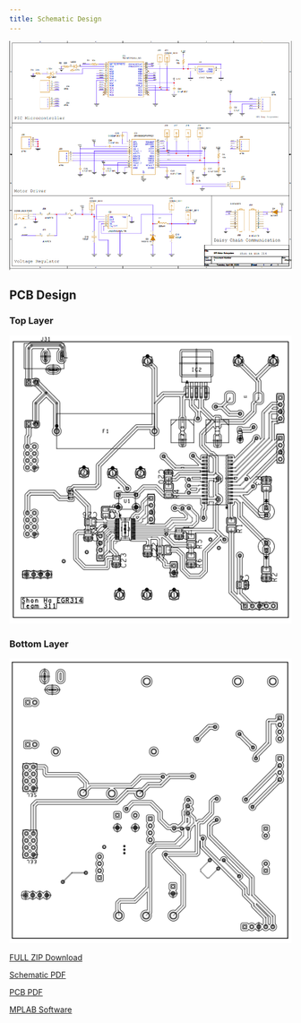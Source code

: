 ```yaml
---
title: Schematic Design
---
```


<img src="https://raw.githubusercontent.com/shonha/EGR314SSH.github.io/refs/heads/main/images/SchematicDesign.png">

## PCB Design
### Top Layer

<img src="https://raw.githubusercontent.com/shonha/EGR314SSH.github.io/refs/heads/main/images/PCBTOP.png">

### Bottom Layer

<img src="https://raw.githubusercontent.com/shonha/EGR314SSH.github.io/refs/heads/main/images/PCBBOTTOM.png">


[FULL ZIP Download](https://github.com/shonha/EGR314SSH.github.io/blob/main/Cadence/EGR314MOTOR.zip)

[Schematic PDF](https://github.com/shonha/EGR314SSH.github.io/blob/main/Cadence/EGR314PDF.pdf)

[PCB PDF](https://github.com/shonha/EGR314SSH.github.io/blob/main/Cadence/EGR314PDFPCB.pdf)

[MPLAB Software](https://github.com/shonha/EGR314SSH.github.io/blob/main/MPLAB/Hardware_VerificationV1.zip)
